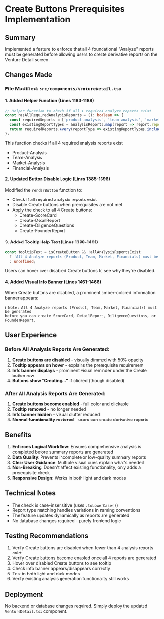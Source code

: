 # Create Buttons Prerequisites Implementation

## Summary
Implemented a feature to enforce that all 4 foundational "Analyze" reports must be generated before allowing users to create derivative reports on the Venture Detail screen.

## Changes Made

### File Modified: `src/components/VentureDetail.tsx`

#### 1. Added Helper Function (Lines 1183-1188)
```typescript
// Helper function to check if all 4 required analyze reports exist
const hasAllRequiredAnalysisReports = (): boolean => {
  const requiredReports = ['product-analysis', 'team-analysis', 'market-analysis', 'financial-analysis'];
  const existingReportTypes = analysisReports.map(report => report.report_type.toLowerCase());
  return requiredReports.every(reportType => existingReportTypes.includes(reportType));
};
```

This function checks if all 4 required analysis reports exist:
- Product-Analysis
- Team-Analysis
- Market-Analysis
- Financial-Analysis

#### 2. Updated Button Disable Logic (Lines 1385-1396)
Modified the `renderButton` function to:
- Check if all required analysis reports exist
- Disable Create buttons when prerequisites are not met
- Apply the check to all 4 Create buttons:
  - Create-ScoreCard
  - Create-DetailReport
  - Create-DiligenceQuestions
  - Create-FounderReport

#### 3. Added Tooltip Help Text (Lines 1398-1401)
```typescript
const tooltipText = isCreateButton && !allAnalysisReportsExist
  ? 'All 4 Analyze reports (Product, Team, Market, Financials) must be generated first'
  : undefined;
```

Users can hover over disabled Create buttons to see why they're disabled.

#### 4. Added Visual Info Banner (Lines 1461-1466)
When Create buttons are disabled, a prominent amber-colored information banner appears:
```
ℹ️ Note: All 4 Analyze reports (Product, Team, Market, Financials) must be generated 
before you can create ScoreCard, DetailReport, DiligenceQuestions, or FounderReport.
```

## User Experience

### Before All Analysis Reports Are Generated:
1. **Create buttons are disabled** - visually dimmed with 50% opacity
2. **Tooltip appears on hover** - explains the prerequisite requirement
3. **Info banner displays** - prominent visual reminder under the Create button row
4. **Buttons show "Creating..."** if clicked (though disabled)

### After All Analysis Reports Are Generated:
1. **Create buttons become enabled** - full color and clickable
2. **Tooltip removed** - no longer needed
3. **Info banner hidden** - visual clutter reduced
4. **Normal functionality restored** - users can create derivative reports

## Benefits

1. **Enforces Logical Workflow**: Ensures comprehensive analysis is completed before summary reports are generated
2. **Data Quality**: Prevents incomplete or low-quality summary reports
3. **Clear User Guidance**: Multiple visual cues explain what's needed
4. **Non-Breaking**: Doesn't affect existing functionality, only adds a prerequisite check
5. **Responsive Design**: Works in both light and dark modes

## Technical Notes

- The check is case-insensitive (uses `.toLowerCase()`)
- Report type matching handles variations in naming conventions
- The feature updates dynamically as reports are generated
- No database changes required - purely frontend logic

## Testing Recommendations

1. Verify Create buttons are disabled when fewer than 4 analysis reports exist
2. Verify Create buttons become enabled once all 4 reports are generated
3. Hover over disabled Create buttons to see tooltip
4. Check info banner appears/disappears correctly
5. Test in both light and dark modes
6. Verify existing analysis generation functionality still works

## Deployment

No backend or database changes required. Simply deploy the updated `VentureDetail.tsx` component.

